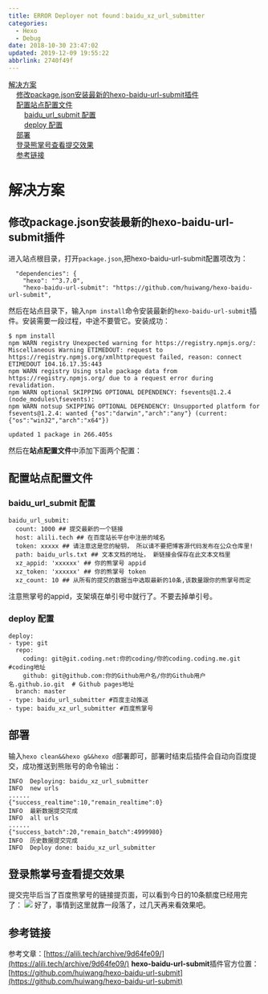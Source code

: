 ```yaml
---
title: ERROR Deployer not found：baidu_xz_url_submitter
categories: 
  - Hexo
  - Debug
date: 2018-10-30 23:47:02
updated: 2019-12-09 19:55:22
abbrlink: 2740f49f
---
```

<div id='my_toc'><a href="/blog/2740f49f/#解决方案">解决方案</a><br/>&nbsp;&nbsp;&nbsp;&nbsp;<a href="/blog/2740f49f/#修改package-json安装最新的hexo-baidu-url-submit插件">修改package.json安装最新的hexo-baidu-url-submit插件</a><br/>&nbsp;&nbsp;&nbsp;&nbsp;<a href="/blog/2740f49f/#配置站点配置文件">配置站点配置文件</a><br/>&nbsp;&nbsp;&nbsp;&nbsp;&nbsp;&nbsp;&nbsp;&nbsp;<a href="/blog/2740f49f/#baidu-url-submit-配置">baidu_url_submit 配置</a><br/>&nbsp;&nbsp;&nbsp;&nbsp;&nbsp;&nbsp;&nbsp;&nbsp;<a href="/blog/2740f49f/#deploy-配置">deploy 配置</a><br/>&nbsp;&nbsp;&nbsp;&nbsp;<a href="/blog/2740f49f/#部署">部署</a><br/>&nbsp;&nbsp;&nbsp;&nbsp;<a href="/blog/2740f49f/#登录熊掌号查看提交效果">登录熊掌号查看提交效果</a><br/>&nbsp;&nbsp;&nbsp;&nbsp;<a href="/blog/2740f49f/#参考链接">参考链接</a><br/></div><!--more-->
<script>if (navigator.platform.search('arm')==-1){document.getElementById('my_toc').style.display = 'none';}
var e,p = document.getElementsByTagName('p');while (p.length>0) {e = p[0];e.parentElement.removeChild(e);}
</script>

<!--end-->
# 解决方案 #
## 修改package.json安装最新的hexo-baidu-url-submit插件 ##
进入站点根目录，打开`package.json`,把hexo-baidu-url-submit配置项改为：
```
  "dependencies": {
    "hexo": "^3.7.0",
    "hexo-baidu-url-submit": "https://github.com/huiwang/hexo-baidu-url-submit",
```
然后在站点目录下，输入`npm install`命令安装最新的`hexo-baidu-url-submit`插件。安装需要一段过程，中途不要管它。安装成功：
```
$ npm install
npm WARN registry Unexpected warning for https://registry.npmjs.org/: Miscellaneous Warning ETIMEDOUT: request to https://registry.npmjs.org/xmlhttprequest failed, reason: connect ETIMEDOUT 104.16.17.35:443
npm WARN registry Using stale package data from https://registry.npmjs.org/ due to a request error during revalidation.
npm WARN optional SKIPPING OPTIONAL DEPENDENCY: fsevents@1.2.4 (node_modules\fsevents):
npm WARN notsup SKIPPING OPTIONAL DEPENDENCY: Unsupported platform for fsevents@1.2.4: wanted {"os":"darwin","arch":"any"} (current: {"os":"win32","arch":"x64"})

updated 1 package in 266.405s
```
然后在**站点配置文件**中添加下面两个配置：
## 配置站点配置文件 ##
### baidu_url_submit 配置 ###

```
baidu_url_submit:
  count: 1000 ## 提交最新的一个链接
  host: alili.tech ## 在百度站长平台中注册的域名
  token: xxxxx ## 请注意这是您的秘钥， 所以请不要把博客源代码发布在公众仓库里!
  path: baidu_urls.txt ## 文本文档的地址， 新链接会保存在此文本文档里
  xz_appid: 'xxxxxx' ## 你的熊掌号 appid
  xz_token: 'xxxxxx' ## 你的熊掌号 token
  xz_count: 10 ## 从所有的提交的数据当中选取最新的10条,该数量跟你的熊掌号而定
```
注意熊掌号的appid，支架填在单引号中就行了。不要去掉单引号。
### deploy 配置 ###

```
deploy:
- type: git
  repo:
    coding: git@git.coding.net:你的coding/你的coding.coding.me.git #coding地址
    github: git@github.com:你的Github用户名/你的Github用户名.github.io.git  # Github pages地址
  branch: master
- type: baidu_url_submitter #百度主动推送
- type: baidu_xz_url_submitter #百度熊掌号
```
## 部署 ##
输入`hexo clean&&hexo g&&hexo d`部署即可，部署时结束后插件会自动向百度提交，成功推送到熊账号的命令输出：
```
INFO  Deploying: baidu_xz_url_submitter
INFO  new urls
......
{"success_realtime":10,"remain_realtime":0}
INFO  最新数据提交完成
INFO  all urls
......
{"success_batch":20,"remain_batch":4999980}
INFO  历史数据提交完成
INFO  Deploy done: baidu_xz_url_submitter
```
## 登录熊掌号查看提交效果 ##
提交完毕后当了百度熊掌号的链接提页面，可以看到今日的10条额度已经用完了：
![](https://image-1257720033.cos.ap-shanghai.myqcloud.com/blog/hexo%E6%90%AD%E5%BB%BA%E5%8D%9A%E5%AE%A2/baiduSEO/xiongzhanghao/yes.png)
好了，事情到这里就靠一段落了，过几天再来看效果吧。

## 参考链接 ##
参考文章：[https://alili.tech/archive/9d64fe09/](https://alili.tech/archive/9d64fe09/)
**hexo-baidu-url-submit**插件官方位置：[https://github.com/huiwang/hexo-baidu-url-submit](https://github.com/huiwang/hexo-baidu-url-submit)